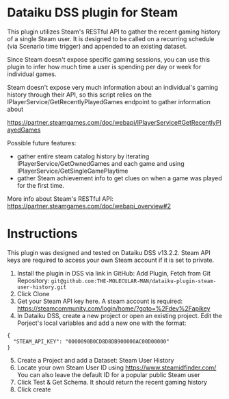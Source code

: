 # Dataiku DSS plugin for Steam

This plugin utilizes Steam's RESTful API to gather the recent gaming history of a single Steam user. It is designed to be called on a recurring schedule (via Scenario time trigger) and appended to an existing dataset. 

Since Steam doesn't expose specific gaming sessions, you can use this plugin to infer how much time a user is spending per day or week for individual games.

Steam doesn't expose very much information about an individual's gaming history through their API, so this script relies on the IPlayerService/GetRecentlyPlayedGames endpoint to gather information about 

https://partner.steamgames.com/doc/webapi/IPlayerService#GetRecentlyPlayedGames

Possible future features:
* gather entire steam catalog history by iterating IPlayerService/GetOwnedGames and each game and using IPlayerService/GetSingleGamePlaytime
* gather Steam achievement info to get clues on when a game was played for the first time.

More info about Steam's RESTful API: https://partner.steamgames.com/doc/webapi_overview#2

# Instructions
This plugin was designed and tested on Dataiku DSS v13.2.2. Steam API keys are required to access your own Steam account if it is set to private.

1) Install the plugin in DSS via link in GitHub: Add Plugin, Fetch from Git Repository: ```git@github.com:THE-MOLECULAR-MAN/dataiku-plugin-steam-user-history.git```
2) Click Clone
3) Get your Steam API key here. A steam account is required: https://steamcommunity.com/login/home/?goto=%2Fdev%2Fapikey
4) In Dataiku DSS, create a new project or open an existing project. Edit the Porject's local variables and add a new one with the format:
```
{
  "STEAM_API_KEY": "0000090B0CD8D8DB900000AC00D00000"
}
```
5) Create a Project and add a Dataset: Steam User History
6) Locate your own Steam User ID using https://www.steamidfinder.com/ You can also leave the default ID for a popular public Steam user
7) Click Test & Get Schema. It should return the recent gaming history
9) Click create
